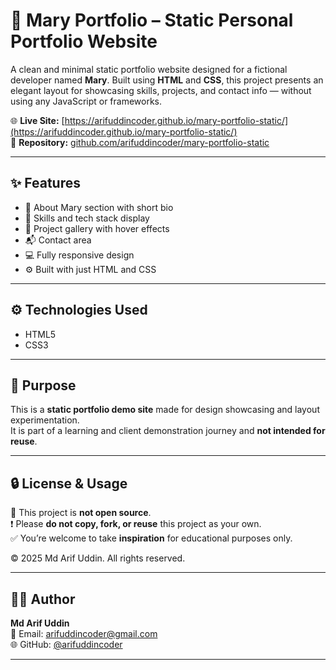 # 👩 Mary Portfolio – Static Personal Portfolio Website

A clean and minimal static portfolio website designed for a fictional developer named **Mary**. Built using **HTML** and **CSS**, this project presents an elegant layout for showcasing skills, projects, and contact info — without using any JavaScript or frameworks.

🌐 **Live Site:** [https://arifuddincoder.github.io/mary-portfolio-static/](https://arifuddincoder.github.io/mary-portfolio-static/)  
📁 **Repository:** [github.com/arifuddincoder/mary-portfolio-static](https://github.com/arifuddincoder/mary-portfolio-static)

---

## ✨ Features

- 👩 About Mary section with short bio  
- 🧰 Skills and tech stack display  
- 💼 Project gallery with hover effects  
- 📬 Contact area  
- 💻 Fully responsive design  
- ⚙️ Built with just HTML and CSS  

---

## ⚙️ Technologies Used

- HTML5  
- CSS3  

---

## 📌 Purpose

This is a **static portfolio demo site** made for design showcasing and layout experimentation.  
It is part of a learning and client demonstration journey and **not intended for reuse**.

---

## 🔒 License & Usage

🚫 This project is **not open source**.  
❗ Please **do not copy, fork, or reuse** this project as your own.  
✅ You’re welcome to take **inspiration** for educational purposes only.

© 2025 Md Arif Uddin. All rights reserved.

---

## 🧑‍💻 Author

**Md Arif Uddin**  
📧 Email: [arifuddincoder@gmail.com](mailto:arifuddincoder@gmail.com)  
🌐 GitHub: [@arifuddincoder](https://github.com/arifuddincoder)

---
